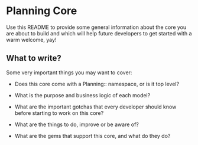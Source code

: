 
# Planning Core

Use this README to provide some general information about the core you are about
to build and which will help future developers to get started with a warm welcome, yay!


## What to write?

Some very important things you may want to cover:

- Does this core come with a Planning:: namespace, or is it top level?

- What is the purpose and business logic of each model?

- What are the important gotchas that every developer should know before starting to work on this core?

- What are the things to do, improve or be aware of?

- What are the gems that support this core, and what do they do?